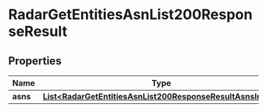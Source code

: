

# RadarGetEntitiesAsnList200ResponseResult


## Properties

| Name | Type | Description | Notes |
|------------ | ------------- | ------------- | -------------|
|**asns** | [**List&lt;RadarGetEntitiesAsnList200ResponseResultAsnsInner&gt;**](RadarGetEntitiesAsnList200ResponseResultAsnsInner.md) |  |  |



